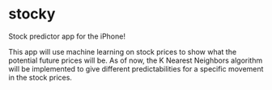 # stocky
Stock predictor app for the iPhone!

This app will use machine learning on stock prices to show what the potential future prices will be. 
As of now, the K Nearest Neighbors algorithm will be implemented to give different predictabilities for
a specific movement in the stock prices.
